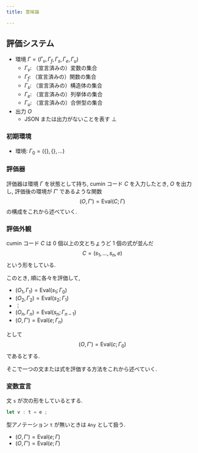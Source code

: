 ```yaml
---
title: 意味論

---
```


## 評価システム

- 環境 $\Gamma = (\Gamma_v, \Gamma_f, \Gamma_s, \Gamma_e, \Gamma_u)$
    - $\Gamma_v$: （宣言済みの）変数の集合
    - $\Gamma_f$: （宣言済みの）関数の集合
    - $\Gamma_s$: （宣言済みの）構造体の集合
    - $\Gamma_e$: （宣言済みの）列挙体の集合
    - $\Gamma_u$: （宣言済みの）合併型の集合
- 出力 $O$
    - JSON または出力がないことを表す $\bot$

### 初期環境

- 環境: $\Gamma_0 = (\{\}, \{\}, \ldots)$

### 評価器

評価器は環境 $\Gamma$ を状態として持ち, cumin コード $C$ を入力したとき, $O$ を出力し, 評価後の環境が $\Gamma'$ であるような関数
$$(O, \Gamma') = \mathrm{Eval}(C; \Gamma)$$
の構成をこれから述べていく.

### 評価外観

cumin コード $C$ は $0$ 個以上の文とちょうど $1$ 個の式が並んだ
$$C = (s_1, \ldots, s_n, e)$$
という形をしている.

このとき, 順に各々を評価して,

- $(O_1, \Gamma_1) = \mathrm{Eval}(s_1; \Gamma_0)$
- $(O_2, \Gamma_2) = \mathrm{Eval}(s_2; \Gamma_1)$
- $\vdots$
- $(O_n, \Gamma_n) = \mathrm{Eval}(s_n; \Gamma_{n-1})$
- $(O, \Gamma') = \mathrm{Eval}(e; \Gamma_n)$

として
$$(O,\Gamma') = \mathrm{Eval}(c; \Gamma_0)$$
であるとする.

そこで一つの文または式を評価する方法をこれから述べていく.

### 変数宣言

文 `s` が次の形をしているとする.

```rust
let v : t = e ;
```

型アノテーション `t` が無いときは `Any` として扱う.

- $(O, \Gamma') = \mathrm{Eval}(e; \Gamma)$
- $(O, \Gamma') = \mathrm{Eval}(e; \Gamma)$

